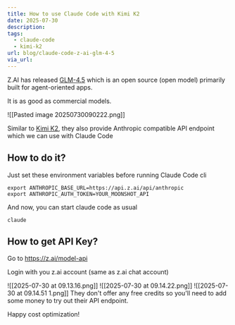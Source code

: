 ```yaml
---
title: How to use Claude Code with Kimi K2
date: 2025-07-30
description: 
tags:
  - claude-code
  - kimi-k2
url: blog/claude-code-z-ai-glm-4-5
via_url:
---
```

Z.AI has released [GLM-4.5](https://z.ai/blog/glm-4.5) which is an open source (open model) primarily built for  agent-oriented apps.

It is as good as commercial models.

![[Pasted image 20250730090222.png]]

Similar to [Kimi K2](/blog/claude-code-kimi-k2/), they also provide Anthropic compatible API endpoint which we can use with Claude Code
## How to do it?

Just set these environment variables before running Claude Code cli

```shell
export ANTHROPIC_BASE_URL=https://api.z.ai/api/anthropic
export ANTHROPIC_AUTH_TOKEN=YOUR_MOONSHOT_API
```

And now, you can start claude code as usual

```shell
claude
```

## How to get API Key?

Go to https://z.ai/model-api

Login with you z.ai account (same as z.ai chat account)

![[2025-07-30 at 09.13.16.png]]
![[2025-07-30 at 09.14.22.png]]
![[2025-07-30 at 09.14.51 1.png]]
They don't offer any free credits so you'll need to add some money to try out their API endpoint.

Happy cost optimization!